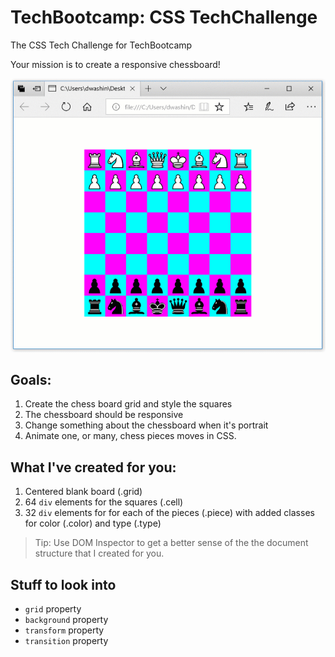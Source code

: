 # TechBootcamp: CSS TechChallenge

The CSS Tech Challenge for TechBootcamp

Your mission is to create a responsive chessboard!

![Demo](chess.gif)

## Goals:

1. Create the chess board grid and style the squares
2. The chessboard should be responsive
3. Change something about the chessboard when it's portrait
4. Animate one, or many, chess pieces moves in CSS.

## What I've created for you:

1. Centered blank board (.grid)
2. 64 `div` elements for the squares (.cell)
3. 32 `div` elements for for each of the pieces (.piece) with added classes for color (.color) and type (.type)

> Tip: Use DOM Inspector to get a better sense of the the document structure that I created for you.

## Stuff to look into

- `grid` property
- `background` property
- `transform` property
- `transition` property
